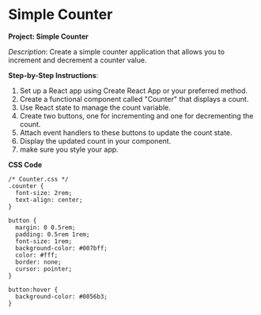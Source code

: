 # Simple Counter

**Project: Simple Counter**

*Description*: Create a simple counter application that allows you to increment and decrement a counter value.

**Step-by-Step Instructions**:
1. Set up a React app using Create React App or your preferred method.
2. Create a functional component called "Counter" that displays a count.
3. Use React state to manage the count variable.
4. Create two buttons, one for incrementing and one for decrementing the count.
5. Attach event handlers to these buttons to update the count state.
6. Display the updated count in your component.
7. make sure you style your app.

**CSS Code**

```
/* Counter.css */
.counter {
  font-size: 2rem;
  text-align: center;
}

button {
  margin: 0 0.5rem;
  padding: 0.5rem 1rem;
  font-size: 1rem;
  background-color: #007bff;
  color: #fff;
  border: none;
  cursor: pointer;
}

button:hover {
  background-color: #0056b3;
}
```
   



